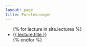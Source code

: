 ```yaml
---
layout: page
title: Forelesninger
---
```

<ul class="posts">
  {% for lecture in site.lectures %}
    <li itemscope>
      <a href="{{ site.github.url }}{{ lecture.url }}">{{ lecture.title }}</a>
    </li>
  {% endfor %}
</ul>
